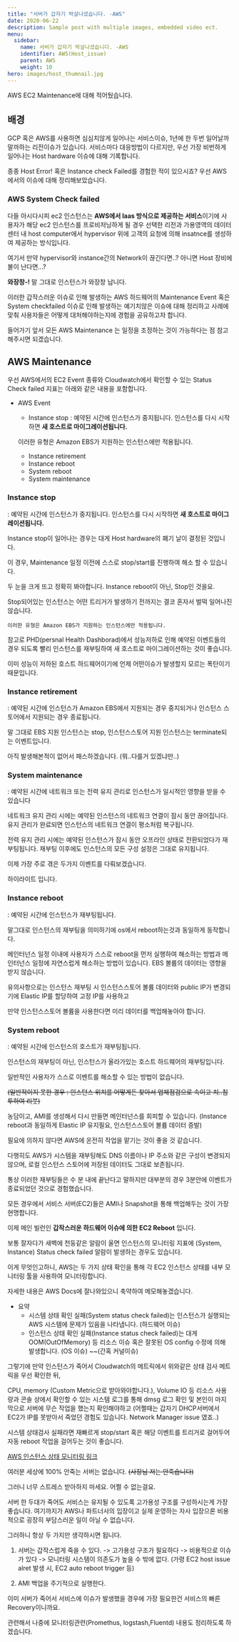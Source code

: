 ```yaml
---
title: "서버가 갑자기 박살나셨습니다. -AWS"
date: 2020-06-22
description: Sample post with multiple images, embedded video ect.
menu:
  sidebar:
    name: 서버가 갑자기 박살나셨습니다. -AWS
    identifier: AWS(Host_issue)
    parent: AWS
    weight: 10
hero: images/host_thumnail.jpg
---
```

AWS EC2 Maintenance에 대해 적어뒀습니다.

<!--more-->

## 배경
GCP 혹은 AWS를 사용하면 심심치않게 일어나는 서비스이슈, 1년에 한 두번 일어날까말까하는 리전이슈가 있습니다.
서비스마다 대응방법이 다르지만, 우선 가장 비번하게 일어나는 Host hardware 이슈에 대해 기록합니다.

종종 Host Error! 혹은 Instance check Failed를 경험한 적이 있으시죠?
우선 AWS에서의 이슈에 대해 정리해보았습니다.

### AWS System Check failed
 다들 아시다시피 ec2 인스턴스는 **AWS에서 Iaas 방식으로 제공하는 서비스**이기에 사용자가 해당 ec2 인스턴스를 프로비저닝하게 될 경우 선택한 리전과 가용영역의 데이터 센터 내 host computer에서 hypervisor 위에 고객의 요청에 의해 insatnce를 생성하여 제공하는 방식입니다.

여기서 만약 hypervisor와 instance간의 Network이 끊긴다면..? 아니면 Host 장비에 불이 난다면...?

**와장창-!** 말 그대로 인스턴스가 와장창 납니다.

 이러한 갑작스러운 이슈로 인해 발생하는 AWS 하드웨어의 Maintenance Event 혹은 System checkfailed 이슈로 인해 발생하는 예기치않은 이슈에 대해 정리하고 사례에 맞춰 사용자들은 어떻게 대처해야하는지에 경험을 공유하고자 합니다.



들어가기 앞서 모든 AWS Maintenance 는 일정을 조정하는 것이 가능하다는 점 참고해주시면 되겠습니다.



## AWS Maintenance

우선 AWS에서의 EC2 Event 종류와 Cloudwatch에서 확인할 수 있는 Status Check failed 지표는 아래와 같은 내용을 포함합니다.
  - AWS Event 
    - Instance stop : 예약된 시간에 인스턴스가 중지됩니다. 인스턴스를 다시 시작하면 **새 호스트로 마이그레이션됩니다.** 
    
    이러한 유형은 Amazon EBS가 지원하는 인스턴스에만 적용됩니다.
    
    - Instance retirement 
    - Instance reboot
    - System reboot 
    - System maintenance 

### Instance stop 

: 예약된 시간에 인스턴스가 중지됩니다. 인스턴스를 다시 시작하면 **새 호스트로 마이그레이션됩니다.** 

Instance stop이 일어나는 경우는 대게  Host hardware의 폐기 날이 결정된 것입니다.

이 경우, Maintenance 일정 이전에 스스로 stop/start를 진행하여 해소 할 수 있습니다.

두 눈을 크게 뜨고 정확히 봐야합니다.  Instance reboot이 아닌, Stop인 것을요.

Stop되어있는 인스턴스는 어떤 트리거가 발생하기 전까지는 결코 혼자서 벌떡 일어나진 않습니다.

    이러한 유형은 Amazon EBS가 지원하는 인스턴스에만 적용됩니다.



참고로 PHD(persnal Health Dashborad)에서 성능저하로 인해 예약된 이벤트들의 경우 되도록 빨리 인스턴스를 재부팅하여 새 호스트로 마이그레이션하는 것이 좋습니다. 



이미 성능이 저하된 호스트 하드웨어이기에 언제 어떤이슈가 발생할지 모르는 폭탄이기 때문입니다.



### Instance retirement 

: 예약된 시간에 인스턴스가 Amazon EBS에서 지원되는 경우 중지되거나 인스턴스 스토어에서 지원되는 경우 종료됩니다.

말 그대로 EBS 지원 인스턴스는 stop, 인스턴스스토어 지원 인스턴스는 terminate되는 이벤트입니다.

아직 발생해본적이 없어서 패스하겠습니다. (뭐..다를거 있겠냐만..)

### System maintenance 

: 예약된 시간에 네트워크 또는 전력 유지 관리로 인스턴스가 일시적인 영향을 받을 수 있습니다

네트워크 유지 관리 시에는 예약된 인스턴스의 네트워크 연결이 잠시 동안 끊어집니다. 유지 관리가 완료되면 인스턴스의 네트워크 연결이 평소처럼 복구됩니다.

전력 유지 관리 시에는 예약된 인스턴스가 잠시 동안 오프라인 상태로 전환되었다가 재부팅됩니다. 재부팅 이후에도 인스턴스의 모든 구성 설정은 그대로 유지됩니다.



이제 가장 주로 겪은 두가지 이벤트를 다뤄보겠습니다.

하이라이트 입니다. 

### Instance reboot 
: 예약된 시간에 인스턴스가 재부팅됩니다.

말그대로 인스턴스의 재부팅을 의미하기에 os에서 reboot하는것과 동일하게 동작합니다.

메인터넌스 일정 이내에 사용자가 스스로 reboot을 먼저 실행하여 해소하는 방법과 메인터넌스 일정에 자연스럽게 해소하는 방법이 있습니다. EBS 볼륨의 데이터는 영향을 받지 않습니다.



유의사항으로는 인스턴스 재부팅 시 인스턴스스토어 볼륨 데이터와 public IP가 변경되기에 Elastic IP를 할당하여 고정 IP를 사용하고

만약 인스턴스스토어 볼륨을 사용한다면 미리 데이터를 백업해놓아야 합니다.

### System reboot 
: 예약된 시간에 인스턴스의 호스트가 재부팅됩니다.

인스턴스의 재부팅이 아닌, 인스턴스가 올라가있는 호스트 하드웨어의 재부팅입니다.

일반적인 사용자가 스스로 이벤트를 해소할 수 있는 방법이 없습니다.

~~(일반적이지 못한 경우 : 인스턴스 위치를 어떻게든 찾아서 업체점검으로 속이고 치..침투하여 리붓)~~

농담이고, AMI를 생성해서 다시 만들면 메인터넌스를 회피할 수 있습니다. (Instance reboot과 동일하게 Elastic IP 유지필요, 인스턴스스토어 볼륨 데이터 증발)

필요에 의하지 않다면 AWS에 온전히 작업을 맡기는 것이 좋을 것 같습니다. 

다행히도 AWS가 시스템을 재부팅해도 DNS 이름이나 IP 주소와 같은 구성이 변경되지 않으며, 로컬 인스턴스 스토어에 저장된 데이터도 그대로 보존됩니다.



통상 이러한 재부팅들은 수 분 내에 끝난다고 말하지만 대부분의 경우 3분안에 이벤트가 종료되었던 것으로 경험했습니다.

모든 경우에서 서비스 서버(EC2)들은 AMI나 Snapshot을 통해 백업해두는 것이 가장 현명합니다.



이제 메인 빌런인 **갑작스러운 하드웨어 이슈에 의한 EC2 Reboot** 입니다.

보통 잘자다가 새벽에 천둥같은 알람이 울면 인스턴스의 모니터링 지표에 (System, Instance) Status check failed 알람이 발생하는 경우도 있습니다.

이게 무엇인고하니,  AWS는 두 가지 상태 확인을 통해 각 EC2 인스턴스 상태를 내부 모니터링 툴을 사용하여 모니터링합니다. 

자세한 내용은 AWS Docs에 잘나와있으니 축약하여 메모해놓겠습니다.

- 요약
  - 시스템 상태 확인 실패(System status check failed)는 인스턴스가 실행되는 AWS 시스템에 문제가 있음을 나타냅니다.  (하드웨어 이슈)
  - 인스턴스 상태 확인 실패(Instance status check failed)는 대게 OOM(OutOfMemory) 등 리소스 이슈 혹은 잘못된 OS config 수정에 의해 발생합니다. (OS 이슈) ~~(간혹 커널이슈)

그렇기에 만약 인스턴스가 죽어서 Cloudwatch의 메트릭에서 위와같은 상태 검사 메트릭을 우선 확인한 뒤,

CPU, memory (Custom Metric으로 받아와야합니다.), Volume IO 등 리소스 사용량과 콘솔 상에서 확인할 수 있는 시스템 로그를 통해 dmsg 로그 확인 및 본인이 마지막으로 서버에 무슨 작업을 했는지 확인해야하고 (어쩔때는 갑자기 DHCP서버에서 EC2가 IP를 못받아서 죽었던 경험도 있습니다. Network Manager issue 였죠..)

시스템 상태검사 실패라면 재빠르게 stop/start 혹은 해당 이벤트를 트리거로 걸어두어 자동 reboot 작업을 걸어두는 것이 좋습니다.

[AWS 인스턴스 상태 모니터링 링크](https://docs.aws.amazon.com/ko_kr/AWSEC2/latest/WindowsGuide/monitoring-instances-status-check.html)


 여러분 세상에 100% 안죽는 서버는 없습니다.  ~~(사장님 저는 안죽습니다)~~

그러니 너무 스트레스 받아하지 마세요. 어쩔 수 없는걸요.

서버 한 두대가 죽어도 서비스는 유지될 수 있도록 고가용성 구조를 구성하시는게 가장 좋습니다.
여기까지가 AWS나 파트너사의 입장이고 실제 운영하는 자사 입장으론 비용적으로 굉장히 부담스러운 일이 아닐 수 없습니다.

그러하니 항상 두 가지만 생각하시면 됩니다.
1. 서버는 갑작스럽게 죽을 수 있다. -> 고가용성 구조가 필요하다 -> 비용적으로 이슈가 있다 -> 모니터링 시스템이 의존도가 높을 수 밖에 없다.
(가령 EC2 host issue alret 발생 시, EC2 auto reboot trigger 등)

2. AMI 백업을 주기적으로 실행한다.

이미 서버가 죽어서 서비스에 이슈가 발생했을 경우에 가장 필요한건 서비스의 빠른 Recovery이니까요.

관련해서 나중에 모니터링관련(Promethus, logstash,Fluentd) 내용도 정리하도록 하겠습니다.